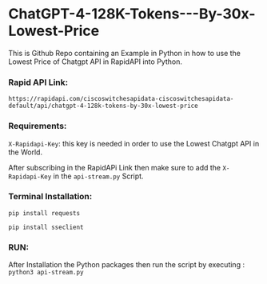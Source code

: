 # ChatGPT-4-128K-Tokens---By-30x-Lowest-Price
This is Github Repo containing an Example in Python in how to use the Lowest Price of Chatgpt API in RapidAPI into Python.


### Rapid API Link:
`https://rapidapi.com/ciscoswitchesapidata-ciscoswitchesapidata-default/api/chatgpt-4-128k-tokens-by-30x-lowest-price`


### Requirements:


`X-Rapidapi-Key`: this key is needed in order to use the Lowest Chatgpt API in the World.


After subscribing in the RapidAPi Link then make sure to add the `X-Rapidapi-Key` in the `api-stream.py` Script.

### Terminal Installation:

`pip install requests`

`pip install sseclient`


### RUN:
After Installation the Python packages then run the script by executing :
`python3 api-stream.py`

